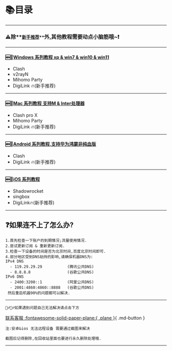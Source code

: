 # 📚目录
---

### ⚠️除**<small><u>新手推荐</u>**</small>外,其他教程需要动点小脑筋哦~❗️
---
#### 🆕💯[Windows 系列教程 xp & win7 & win10 & win11](./win/index.md)
  - Clash
  - v2rayN
  - Mihomo Party
  - DigiLink 🔥(新手推荐)
---

#### 🆕💯[Mac 系列教程 支持M & Inter处理器](./mac/index.md)
  - Clash pro X
  - Mihomo Party
  - DigiLink 🔥(新手推荐)
---

#### 🆕💯[Android 系列教程.支持华为鸿蒙非纯血版](./android/index.md)
  - Clash
  - DigiLink 🔥(新手推荐)
---

#### 🆕💯[iOS 系列教程](./ios/index.md)

- Shadowrocket
- singbox
- DigiLink🔥(新手推荐)

---


## ❓如果连不上了怎么办?

    1.首先检查一下账户的到期情况;流量使用情况.
    2.尝试更新订阅 & 重新更新订阅.
    3.检查一下设备的时间是否为北京时间,百度北京时间即可.
    4.部分地区受到DNS劫持的影响,请确保机器DNS为:
    IPv4 DNS
      - 119.29.29.29           (腾讯公共DNS)
      - 8.8.8.8                (谷歌公共DNS)
    IPv6 DNS
      - 2400:3200::1           (阿里公共DNS)
      - 2001:4860:4860::8888   (谷歌公共DNS)
     然后重启机器90%的问题都可以解决.

---

    🤦‍♂️🤷‍♂️如果遇到问题自己无法解决请点击下方
[联系客服 :fontawesome-solid-paper-plane:{ .plane }](https://papawall.pro/chat.html){ .md-button }


`注:安卓&ios 无法远程设备 需要通过截图来解决`

`截图后记得删除,在回收站里面也要进行永久删除处理哦.`


---
